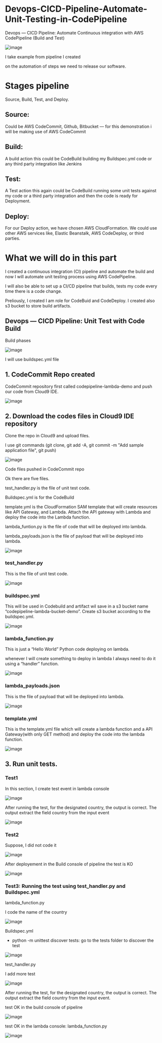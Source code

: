 # Devops-CICD-Pipeline-Automate-Unit-Testing-in-CodePipeline
Devops — CICD Pipeline: Automate Continuous integration with AWS CodePipeline (Build and Test)


![image](https://github.com/felixdagnon/Devops-CICD-Pipeline-Automate-Unit-Testing-in-CodePipeline/assets/91665833/92f71cd6-388e-4585-8726-1e52b41ca32e)

I take example from pipeline I created

on the automation of steps we need to release our software.

# Stages pipeline

Source, Build, Test, and Deploy.

## Source:
Could be AWS CodeCommit, Github, Bitbucket — for this demonstration i will be making use of AWS CodeCommit

## Build:
A build action this could be CodeBuild building my Buildspec.yml code or any third party integration like Jenkins

## Test:
A Test action this again could be CodeBuild running some unit tests against my code or a third party integration and then the code is ready for Deployment.

## Deploy:
For our Deploy action, we have chosen AWS CloudFormation. We could use other AWS services like, Elastic Beanstalk, AWS CodeDeploy, or third parties.

# What we will do in this part

I created a continuous integration (CI) pipeline and automate the build and now I will automate unit testing process using AWS CodePipeline.

I will also be able to set up a CI/CD pipeline that builds, tests my code every time there is a code change.

Preliously, I created I am role for CodeBuid and CodeDeploy. I created also s3 bucket to store build artifacts.

## Devops — CICD Pipeline: Unit Test with Code Build

Build phases

![image](https://github.com/felixdagnon/Devops-CICD-Pipeline-Automate-Unit-Testing-in-CodePipeline/assets/91665833/53b24539-c9b7-4f06-8915-c14c14f654e0)

I will use buildspec.yml file


## 1. CodeCommit Repo created

CodeCommit repository first called codepipeline-lambda-demo and push our code from Cloud9 IDE.

![image](https://github.com/felixdagnon/CICDFlow-CodeDeploy-LambdaApplication/assets/91665833/802323ca-7154-4340-9907-587719e89065)

## 2. Download the codes files in Cloud9 IDE repository

Clone the repo in Cloud9 and upload files.

I use git commands (git clone, git add -A,  git commit -m "Add sample application file", git push)

![image](https://github.com/felixdagnon/Devops-CICD-Pipeline-Automate-Unit-Testing-in-CodePipeline/assets/91665833/69c4d54d-19ad-4928-a703-bcd00af99769)

Code files pushed in CodeCommit repo

Ok there are five files.

test_handler.py is the file of unit test code. 

Buildspec.yml is for the CodeBuild

template.yml is the CloudFormation SAM template that will create resources like API Gateway, and Lambda. Attach the API gateway with Lambda and deploy the code into the Lambda function. 

lambda_funtion.py is the file of code that will be deployed into lambda. 

lambda_payloads.json is the file of payload that will be deployed into lambda. 

![image](https://github.com/felixdagnon/Devops-CICD-Pipeline-Automate-Unit-Testing-in-CodePipeline/assets/91665833/7fd47ef7-9944-4b84-92e1-968e2d85c403)

### test_handler.py

This is the file of unit test code. 

![image](https://github.com/felixdagnon/Devops-CICD-Pipeline-Automate-Unit-Testing-in-CodePipeline/assets/91665833/d5b7e730-3e5e-4264-a0f7-7e2bc33827d9)

### buildspec.yml

This will be used in Codebuild and artifact wil save in a s3 bucket name “codepipeline-lambda-bucket-demo”. Create s3 bucket according to the buildspec.yml.

![image](https://github.com/felixdagnon/Devops-CICD-Pipeline-Automate-Unit-Testing-in-CodePipeline/assets/91665833/4b704f28-dfae-4a49-9e4c-a6528d390360)

### lambda_function.py

This is just a “Hello World” Python code deploying on lambda.

whenever I will create something to deploy in lambda I always need to do it using a “handler” function.

![image](https://github.com/felixdagnon/Devops-CICD-Pipeline-Automate-Unit-Testing-in-CodePipeline/assets/91665833/9ae74235-1a1b-4e67-86fd-8722cc33e307)

### lambda_payloads.json

This is the file of payload that will be deployed into lambda. 

![image](https://github.com/felixdagnon/Devops-CICD-Pipeline-Automate-Unit-Testing-in-CodePipeline/assets/91665833/c8fb3bbd-76ee-4292-9a18-0ecd88264833)

### template.yml

This is the template.yml file which will create a lambda function and a API Gateway(with only GET method) and deploy the code into the lambda function.

![image](https://github.com/felixdagnon/Devops-CICD-Pipeline-Automate-Unit-Testing-in-CodePipeline/assets/91665833/370f6195-96cd-4ee6-a995-58df61848517)

## 3. Run unit tests.

### Test1
In this section, I create test event in lambda console

![image](https://github.com/felixdagnon/Devops-CICD-Pipeline-Automate-Unit-Testing-in-CodePipeline/assets/91665833/157059ba-9d10-4e35-9797-f17090c3b5da)

After running the test, for the designated country, the output is correct. The output extract the field country from the input event

![image](https://github.com/felixdagnon/Devops-CICD-Pipeline-Automate-Unit-Testing-in-CodePipeline/assets/91665833/50e5e8b3-b0bb-46cf-87eb-2b90d65b48c2)

### Test2

Suppose, I did not code it

![image](https://github.com/felixdagnon/Devops-CICD-Pipeline-Automate-Unit-Testing-in-CodePipeline/assets/91665833/09388d17-36e7-4593-9ef2-64196cda856f)

After deployement in the Build console of pipeline the test is KO

![image](https://github.com/felixdagnon/Devops-CICD-Pipeline-Automate-Unit-Testing-in-CodePipeline/assets/91665833/1ca60177-8252-430d-874d-9d3e637c7d61)

### Test3: Running the test using test_handler.py and Buildspec.yml

lambda_function.py

I code the name of the country

![image](https://github.com/felixdagnon/Devops-CICD-Pipeline-Automate-Unit-Testing-in-CodePipeline/assets/91665833/bc5ca70e-38e6-43e6-9a58-98540ca1c29e)

 Buildspec.yml

- python -m unittest discover tests: go to the tests folder to discover the test
  
 ![image](https://github.com/felixdagnon/Devops-CICD-Pipeline-Automate-Unit-Testing-in-CodePipeline/assets/91665833/5fd7f273-cbe0-4a97-b975-79ac4e62fb08)

test_handler.py 

I add more test

![image](https://github.com/felixdagnon/Devops-CICD-Pipeline-Automate-Unit-Testing-in-CodePipeline/assets/91665833/48bcd593-9c29-4bb8-bfb4-2ec842dacac3)

After running the test, for the designated country, the output is correct. The output extract the field country from the input event. 

test OK in the build console of pipeline
 
![image](https://github.com/felixdagnon/Devops-CICD-Pipeline-Automate-Unit-Testing-in-CodePipeline/assets/91665833/f75233f0-40cf-4f6f-a1af-c574f457e35c)

test OK in the lambda console: lambda_function.py

![image](https://github.com/felixdagnon/Devops-CICD-Pipeline-Automate-Unit-Testing-in-CodePipeline/assets/91665833/68d769d2-965f-48ce-8e9e-abdff8a9fc3c)


















